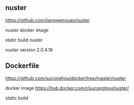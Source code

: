 ## nuster

https://github.com/jiangwenyuan/nuster

nuster docker image

static build nuster

nuster version 2.0.4.18


## Dockerfile

https://github.com/suconghou/docker/tree/master/nuster

docker image  https://hub.docker.com/r/suconghou/nuster/

static build

